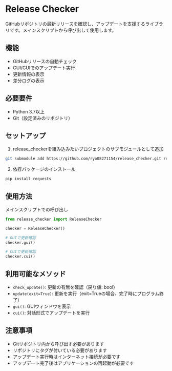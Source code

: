 # Release Checker

GitHubリポジトリの最新リリースを確認し、アップデートを支援するライブラリです。メインスクリプトから呼び出して使用します。

## 機能

- GitHubリリースの自動チェック
- GUI/CUIでのアップデート実行
- 更新情報の表示
- 差分ログの表示

## 必要要件

- Python 3.7以上
- Git（設定済みのリポジトリ）

## セットアップ

1. release_checkerを組み込みたいプロジェクトのサブモジュールとして追加

```bash
git submodule add https://github.com/ryo08271154/release_checker.git release_checker
```

2. 依存パッケージのインストール

```bash
pip install requests
```

## 使用方法

メインスクリプトでの呼び出し

```python
from release_checker import ReleaseChecker

checker = ReleaseChecker()

# GUIで更新確認
checker.gui()

# CUIで更新確認
checker.cui()
```

## 利用可能なメソッド

- `check_update()`: 更新の有無を確認（戻り値: bool）
- `update(exit=True)`: 更新を実行（exit=Trueの場合、完了時にプログラム終了）
- `gui()`: GUIウィンドウを表示
- `cui()`: 対話形式でアップデートを実行

## 注意事項

- Gitリポジトリ内から呼び出す必要があります
- リポジトリにタグが付いている必要があります
- アップデート実行時はインターネット接続が必要です
- アップデート完了後はアプリケーションの再起動が必要です
